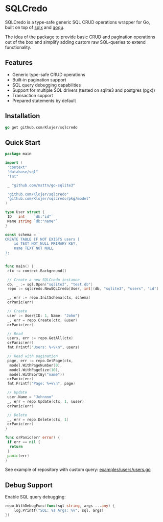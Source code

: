 
# SQLCredo

SQLCredo is a type-safe generic SQL CRUD operations wrapper for Go, built on top of [sqlx](https://github.com/jmoiron/sqlx) and [goqu](https://github.com/doug-martin/goqu).

The idea of the package to provide basic CRUD and pagination operations out of the box and simplify adding custom raw SQL-queries to extend functionality.

## Features

- Generic type-safe CRUD operations
- Built-in pagination support
- SQL query debugging capabilities
- Support for multiple SQL drivers (tested on sqlite3 and postgres (pgx))
- Transaction support
- Prepared statements by default

## Installation

```go
go get github.com/Klojer/sqlcredo
```

## Quick Start

```go
package main

import (
 "context"
 "database/sql"
 "fmt"

 _ "github.com/mattn/go-sqlite3"

 "github.com/Klojer/sqlcredo"
 "github.com/Klojer/sqlcredo/pkg/model"
)

type User struct {
 ID   int    `db:"id"`
 Name string `db:"name"`
}

const schema = `
CREATE TABLE IF NOT EXISTS users (
    id TEXT NOT NULL PRIMARY KEY,
    name TEXT NOT NULL
);
`

func main() {
 ctx := context.Background()

 // Create a new SQLCredo instance
 db, _ := sql.Open("sqlite3", "test.db")
 repo := sqlcredo.NewSQLCredo[User, int](db, "sqlite3", "users", "id")

 _, err := repo.InitSchema(ctx, schema)
 orPanic(err)

 // Create
 user := User{ID: 1, Name: "John"}
 _, err = repo.Create(ctx, &user)
 orPanic(err)

 // Read
 users, err := repo.GetAll(ctx)
 orPanic(err)
 fmt.Printf("Users: %+v\n", users)

 // Read with pagination
 page, err := repo.GetPage(ctx,
  model.WithPageNumber(0),
  model.WithPageSize(10),
  model.WithSortBy("name"))
 orPanic(err)
 fmt.Printf("Page: %+v\n", page)

 // Update
 user.Name = "Johnnnn"
 _, err = repo.Update(ctx, 1, &user)
 orPanic(err)

 // Delete
 _, err = repo.Delete(ctx, 1)
 orPanic(err)
}

func orPanic(err error) {
 if err == nil {
  return
 }
 panic(err)
}
```

See example of repository with custom query: [examples/users/users.go](https://github.com/Klojer/sqlcredo/blob/546f50239e1f399e8559534a8e3d02c748a89b09/examples/users/users.go)

## Debug Support

Enable SQL query debugging:

```go
repo.WithDebugFunc(func(sql string, args ...any) {
    log.Printf("SQL: %s Args: %v", sql, args)
})
```
